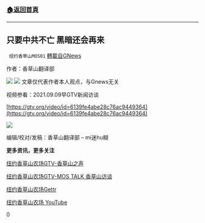 ###  [:house:返回首頁](https://github.com/ourhimalayas/txt)
---


## 只要中共不亡 黑暗还会再来
` 纽约香草山MOS01` [轉載自GNews](https://gnews.org/zh-hans/1522302/)

作者：香草山翻译部

![](https://assets.gnews.org/wp-content/uploads/2021/09/GNEW-GTV-MOS-LOGO-2.jpg)
![](https://assets.gnews.org/wp-content/uploads/2021/09/GTV-sc-2.png)
文章仅代表作者本人观点，与Gnews无关

视频参看：2021.09.09早GTV新闻访谈

[https://gtv.org/video/id=6139fe4abe28c76ac9449364](https://gtv.org/video/id=6139fe4abe28c76ac9449364)

![](https://assets.gnews.org/wp-content/uploads/2021/09/Screen-Shot-2021-09-06-at-22.19.27.png)

编辑/校对/发稿：香草山翻译部 – mi迷hu糊

**更多资讯，更多关注**

[纽约香草山农场GTV-香草山之声](https://gtv.org/user/5ffbdcd7f579a75e0bd123e6)

[纽约香草山农场GTV-MOS TALK 香草山访谈](https://gtv.org/user/5e9dcdd50dbf207957d89bcd)

[纽约香草山农场Gettr](https://www.gettr.com/user/himalaya_mos)

[纽约香草山农场 YouTube](https://www.youtube.com/channel/UCSLHrqs6Pil7V-_jOuZVVgg)

0
